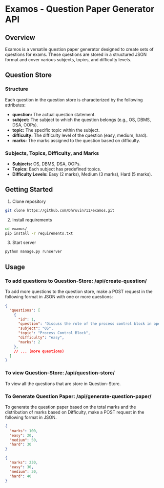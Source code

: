 # Examos - Question Paper Generator API

## Overview

Examos is a versatile question paper generator designed to create sets of questions for exams. These questions are stored in a structured JSON format and cover various subjects, topics, and difficulty levels.

## Question Store

### Structure

Each question in the question store is characterized by the following attributes:

- **question:** The actual question statement.
- **subject:** The subject to which the question belongs (e.g., OS, DBMS, DSA, OOPs).
- **topic:** The specific topic within the subject.
- **difficulty:** The difficulty level of the question (easy, medium, hard).
- **marks:** The marks assigned to the question based on difficulty.

### Subjects, Topics, Difficulty, and Marks

- **Subjects:** OS, DBMS, DSA, OOPs.
- **Topics:** Each subject has predefined topics.
- **Difficulty Levels:** Easy (2 marks), Medium (3 marks), Hard (5 marks).

##  Getting Started

1. Clone repository
```bash
git clone https://github.com/Dhruvin711/examos.git
```

2. Install requirements
```bash
cd examos/
pip install -r requirements.txt
```

3. Start server
```bash
python manage.py runserver
```

## Usage

### To add questions to Question-Store: /api/create-question/

To add more questions to the question store, make a POST request in the following format in JSON with one or more questions:

```json
{
  "questions": [
    {
      "id": 1,
      "question": "Discuss the role of the process control block in operating systems.",
      "subject": "OS",
      "topic": "Process Control Block",
      "difficulty": "easy",
      "marks": 2
    },
    // ... (more questions)
  ]
}
```

### To view Question-Store: /api/question-store/

To view all the questions that are store in Question-Store.

### To Generate Question Paper: /api/generate-question-paper/

To generate the question paper based on the total marks and the distribution of marks based on Difficulty, make a POST request in the following format in JSON.

```json
{
  "marks": 100,
  "easy": 20,
  "medium": 50,
  "hard": 30
}
```

```json
{
  "marks": 230,
  "easy": 30,
  "medium": 30,
  "hard": 40
}
```
